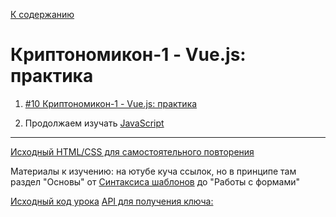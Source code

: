 [К содержанию](../readme.md#введение-в-web-разработку)

# Криптономикон-1 - Vue.js: практика

<!-- 39 мин -->

1. [#10 Криптономикон-1 - Vue.js: практика](https://www.youtube.com/watch?v=0MEpPU3rWCk)

1. Продолжаем изучать [JavaScript](https://learn.javascript.ru/modules)

---

[Исходный HTML/CSS для самостоятельного повторения](https://gitlab.com/vuejs-club/youtube-course/cryptonomicon-html)

Материалы к изучению: на ютубе куча ссылок, но в принципе там раздел "Основы" от [Синтаксиса шаблонов](https://v3.ru.vuejs.org/ru/guide/template-syntax.html) до "Работы с формами"

[Исходный код урока](https://gitlab.com/vuejs-club/youtube-course/cryptonomicon/-/tree/lesson1)
[API для получения ключа:](https://www.cryptocompare.com/)

